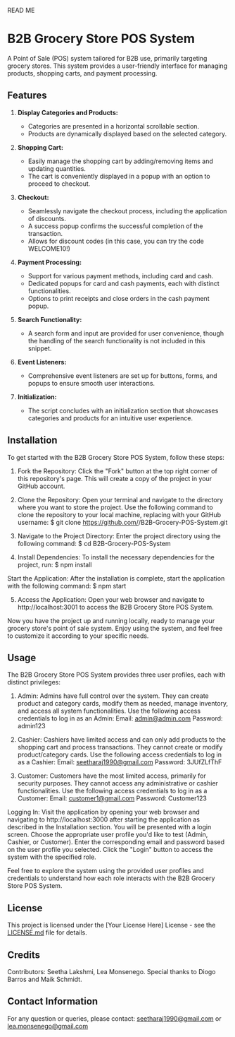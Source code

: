READ ME

# B2B Grocery Store POS System

A Point of Sale (POS) system tailored for B2B use, primarily targeting grocery stores. This system provides a user-friendly interface for managing products, shopping carts, and payment processing.

## Features

1. **Display Categories and Products:**
   - Categories are presented in a horizontal scrollable section.
   - Products are dynamically displayed based on the selected category.

2. **Shopping Cart:**
   - Easily manage the shopping cart by adding/removing items and updating quantities.
   - The cart is conveniently displayed in a popup with an option to proceed to checkout.

3. **Checkout:**
   - Seamlessly navigate the checkout process, including the application of discounts.
   - A success popup confirms the successful completion of the transaction.
   - Allows for discount codes (in this case, you can try the code WELCOME10!)

4. **Payment Processing:**
   - Support for various payment methods, including card and cash.
   - Dedicated popups for card and cash payments, each with distinct functionalities.
   - Options to print receipts and close orders in the cash payment popup.

5. **Search Functionality:**
   - A search form and input are provided for user convenience, though the handling of the search functionality is not included in this snippet.

6. **Event Listeners:**
   - Comprehensive event listeners are set up for buttons, forms, and popups to ensure smooth user interactions.

7. **Initialization:**
   - The script concludes with an initialization section that showcases categories and products for an intuitive user experience.

## Installation

To get started with the B2B Grocery Store POS System, follow these steps:

1. Fork the Repository:
Click the "Fork" button at the top right corner of this repository's page. This will create a copy of the project in your GitHub account.

2. Clone the Repository:
Open your terminal and navigate to the directory where you want to store the project.
Use the following command to clone the repository to your local machine, replacing <your-username> with your GitHub username:
$ git clone https://github.com/<your-username>/B2B-Grocery-POS-System.git

3. Navigate to the Project Directory:
Enter the project directory using the following command:
$ cd B2B-Grocery-POS-System

4. Install Dependencies:
To install the necessary dependencies for the project, run:
$ npm install

Start the Application:
After the installation is complete, start the application with the following command:
$ npm start

5. Access the Application:
Open your web browser and navigate to http://localhost:3001 to access the B2B Grocery Store POS System.

Now you have the project up and running locally, ready to manage your grocery store's point of sale system. Enjoy using the system, and feel free to customize it according to your specific needs.

## Usage

The B2B Grocery Store POS System provides three user profiles, each with distinct privileges:

1. Admin:
Admins have full control over the system.
They can create product and category cards, modify them as needed, manage inventory, and access all system functionalities.
Use the following access credentials to log in as an Admin:
Email: admin@admin.com
Password: admin123

2. Cashier:
Cashiers have limited access and can only add products to the shopping cart and process transactions.
They cannot create or modify product/category cards.
Use the following access credentials to log in as a Cashier:
Email: seetharaj1990@gmail.com
Password: 3JUfZLfThF

4. Customer:
Customers have the most limited access, primarily for security purposes.
They cannot access any administrative or cashier functionalities.
Use the following access credentials to log in as a Customer:
Email: customer1@gmail.com
Password: Customer123

Logging In:
Visit the application by opening your web browser and navigating to http://localhost:3000 after starting the application as described in the Installation section.
You will be presented with a login screen.
Choose the appropriate user profile you'd like to test (Admin, Cashier, or Customer).
Enter the corresponding email and password based on the user profile you selected.
Click the "Login" button to access the system with the specified role.

Feel free to explore the system using the provided user profiles and credentials to understand how each role interacts with the B2B Grocery Store POS System. 

## License

This project is licensed under the [Your License Here] License - see the [LICENSE.md](LICENSE.md) file for details.

## Credits

Contributors: Seetha Lakshmi, Lea Monsenego. 
Special thanks to Diogo Barros and Maik Schmidt.

## Contact Information

For any question or queries, please contact: seetharaj1990@gmail.com or lea.monsenego@gmail.com

